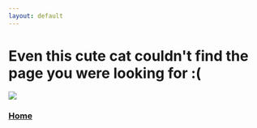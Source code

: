 ```yaml
---
layout: default
---
```


# Even this cute cat couldn't find the page you were looking for :(
![](./images/soggy-cat-cat.gif)

### [Home](./index.md)